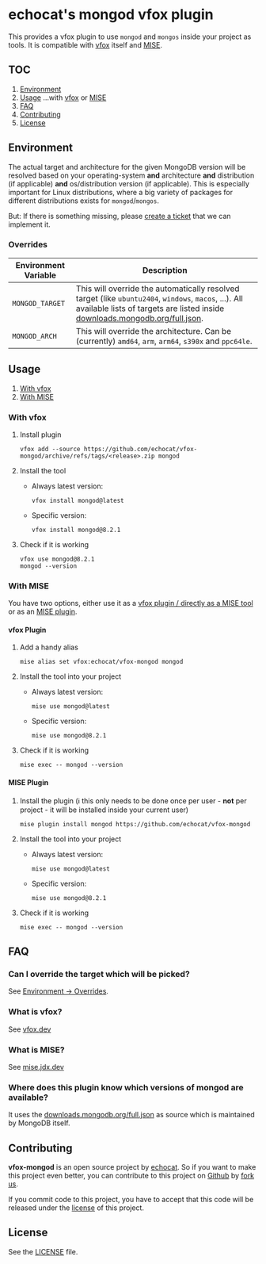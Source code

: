 # echocat's mongod vfox plugin

This provides a vfox plugin to use `mongod` and `mongos` inside your project as tools. It is compatible with [vfox](https://vfox.dev/) itself and [MISE](https://mise.jdx.dev).

## TOC

1. [Environment](#environment)
2. [Usage](#usage) ...with [vfox](#with-vfox) or [MISE](#with-mise)
3. [FAQ](#faq)
4. [Contributing](#contributing)
5. [License](#license)

## Environment

The actual target and architecture for the given MongoDB version will be resolved based on your operating-system **and** architecture **and** distribution (if applicable) **and** os/distribution version (if applicable). This is especially important for Linux distributions, where a big variety of packages for different distributions exists for `mongod`/`mongos`.

But: If there is something missing, please [create a ticket](https://github.com/echocat/vfox-mongod/issues) that we can implement it.

### Overrides

| Environment Variable | Description |
| -- | -- |
| `MONGOD_TARGET` | This will override the automatically resolved target (like `ubuntu2404`, `windows`, `macos`, ...). All available lists of targets are listed inside [downloads.mongodb.org/full.json](https://downloads.mongodb.org/full.json). |
| `MONGOD_ARCH` | This will override the architecture. Can be (currently) `amd64`, `arm`, `arm64`, `s390x` and `ppc64le`. |

## Usage

1. [With vfox](#with-vfox)
2. [With MISE](#with-mise)

### With vfox

1. Install plugin
   ```shell
   vfox add --source https://github.com/echocat/vfox-mongod/archive/refs/tags/<release>.zip mongod
   ```

2. Install the tool
    * Always latest version:
      ```shell
      vfox install mongod@latest
      ```
    * Specific version:
      ```shell
      vfox install mongod@8.2.1
      ```

3. Check if it is working
   ```shell
   vfox use mongod@8.2.1
   mongod --version
   ```

### With MISE

You have two options, either use it as a [vfox plugin / directly as a MISE tool](#vfox-plugin) or as an [MISE plugin](#mise-plugin).

#### vfox Plugin

1. Add a handy alias
   ```shell
   mise alias set vfox:echocat/vfox-mongod mongod
   ```

2. Install the tool into your project
    * Always latest version:
      ```shell
      mise use mongod@latest
      ```
    * Specific version:
      ```shell
      mise use mongod@8.2.1
      ```

3. Check if it is working
   ```shell
   mise exec -- mongod --version
   ```

#### MISE Plugin

1. Install the plugin (ℹ️ this only needs to be done once per user - **not** per project - it will be installed inside your current user)
   ```shell
   mise plugin install mongod https://github.com/echocat/vfox-mongod
   ```

2. Install the tool into your project
    * Always latest version:
      ```shell
      mise use mongod@latest
      ```
    * Specific version:
      ```shell
      mise use mongod@8.2.1
      ```

3. Check if it is working
   ```shell
   mise exec -- mongod --version
   ```

## FAQ

### Can I override the target which will be picked?

See [Environment -> Overrides](#overrides).

### What is vfox?

See [vfox.dev](https://vfox.dev)

### What is MISE?

See [mise.jdx.dev](https://mise.jdx.dev)

### Where does this plugin know which versions of mongod are available?

It uses the [downloads.mongodb.org/full.json](https://downloads.mongodb.org/full.json) as source which is maintained by MongoDB itself.

## Contributing

**vfox-mongod** is an open source project by [echocat](https://echocat.org). So if you want to make this project even better, you can contribute to this project on [Github](https://github.com/echocat/vfox-mongod) by [fork us](https://github.com/echocat/vfox-mongod/fork).

If you commit code to this project, you have to accept that this code will be released under the [license](#license) of this project.

## License

See the [LICENSE](LICENSE) file.
